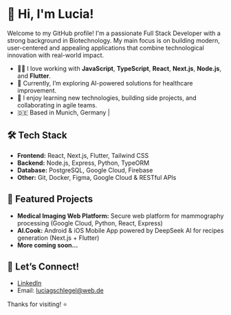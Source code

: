 # 👋 Hi, I'm Lucia!

Welcome to my GitHub profile! I'm a passionate Full Stack Developer with a strong background in Biotechnology. My main focus is on building modern, user-centered and appealing applications that combine technological innovation with real-world impact.

- 🧑‍💻  I love working with **JavaScript**, **TypeScript**, **React**, **Next.js**, **Node.js**, and **Flutter**.
- 🌱  Currently, I’m exploring AI-powered solutions for healthcare improvement.
- 🚀  I enjoy learning new technologies, building side projects, and collaborating in agile teams.
- 🇩🇪  Based in Munich, Germany |

## 🛠️ Tech Stack

- **Frontend:** React, Next.js, Flutter, Tailwind CSS
- **Backend:** Node.js, Express, Python, TypeORM
- **Database:** PostgreSQL, Google Cloud, Firebase
- **Other:** Git, Docker, Figma, Google Cloud & RESTful APIs

## 📌 Featured Projects

- **Medical Imaging Web Platform:** Secure web platform for mammography processing (Google Cloud, Python, React, Express)
- **AI.Cook:** Android & iOS Mobile App powered by DeepSeek AI for recipes generation (Next.js + Flutter)
- **More coming soon…**

## 🤝 Let’s Connect!

- [LinkedIn](https://www.linkedin.com/in/lucia-guarino-schlegel-1300ba189/)  
- Email: luciagschlegel@web.de

Thanks for visiting! ⭐️
